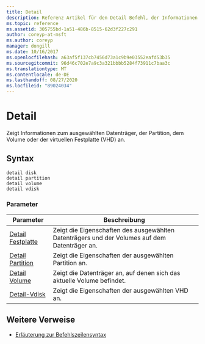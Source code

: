 ```yaml
---
title: Detail
description: Referenz Artikel für den Detail Befehl, der Informationen über den ausgewählten Datenträger, die Partition, das Volume oder die virtuelle Festplatte (VHD) anzeigt.
ms.topic: reference
ms.assetid: 305755bd-1a51-486b-8515-62d3f227c291
author: coreyp-at-msft
ms.author: coreyp
manager: dongill
ms.date: 10/16/2017
ms.openlocfilehash: a63af5f137cb7456d73a1c9b9e03552eafd53b35
ms.sourcegitcommit: 96d46c702e7a9c3a321bbbb5284f73911c7baa3c
ms.translationtype: MT
ms.contentlocale: de-DE
ms.lasthandoff: 08/27/2020
ms.locfileid: "89024034"
---
```

# <a name="detail"></a>Detail

Zeigt Informationen zum ausgewählten Datenträger, der Partition, dem Volume oder der virtuellen Festplatte (VHD) an.

## <a name="syntax"></a>Syntax

```
detail disk
detail partition
detail volume
detail vdisk
```

### <a name="parameters"></a>Parameter

| Parameter | Beschreibung |
| --------- | ----------- |
| [Detail Festplatte](detail-disk.md) | Zeigt die Eigenschaften des ausgewählten Datenträgers und der Volumes auf dem Datenträger an. |
| [Detail Partition](detail-partition.md) | Zeigt die Eigenschaften der ausgewählten Partition an. |
| [Detail Volume](detail-volume.md) | Zeigt die Datenträger an, auf denen sich das aktuelle Volume befindet. |
| [Detail-Vdisk](detail-vdisk.md) | Zeigt die Eigenschaften der ausgewählten VHD an. |

## <a name="additional-references"></a>Weitere Verweise

- [Erläuterung zur Befehlszeilensyntax](command-line-syntax-key.md)
